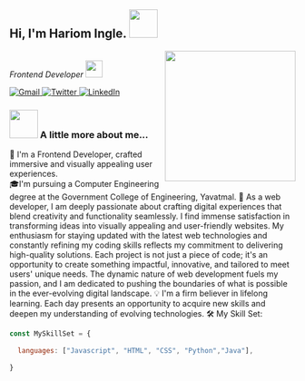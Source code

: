 <h2> Hi, I'm Hariom Ingle. 
  <img src="https://media.giphy.com/media/mGcNjsfWAjY5AEZNw6/giphy.gif" width="50">
</h2>
<img align='right' src="https://media.giphy.com/media/ieyl9zmCjO4b4t6qoY/giphy.gif" width="230">
<p>
  <em>
 
  </br>
    Frontend Developer
    <img src="https://media.giphy.com/media/WUlplcMpOCEmTGBtBW/giphy.gif" width="30"> 
  </em>
</p>
<p>
  <a href="https://hariomingle2003@gmail.com">
    <img alt="Gmail" src="https://img.shields.io/badge/Gmail-D14836?style=for-the-badge&logo=gmail&logoColor=white" />
  </a>
  <a href="[https://twitter.com/](https://twitter.com/HariomIngle025)">
    <img alt="Twitter" src="https://img.shields.io/badge/Twitter-1DA1F2?style=for-the-badge&logo=twitter&logoColor=white" />
  </a> 
    <a href="[https://www.linkedin.com/in/fateme-ghalandari/](https://www.linkedin.com/in/hariom-ingle/)" target="_blank">
    <img alt="LinkedIn" src="https://img.shields.io/badge/linkedin-%230077B5.svg?&style=for-the-badge&logo=linkedin&logoColor=white" />
  </a>
<!--   <a href="https://stackoverflow.com/users/12572405/fateme-ghalandari" target="_blank">
    <img alt="Stackoverflow" src="https://img.shields.io/badge/Stack_Overflow-FE7A16?style=for-the-badge&logo=stack-overflow&logoColor=white" />
  </a>  -->

  
</p>

### <img src="https://media.giphy.com/media/VgCDAzcKvsR6OM0uWg/giphy.gif" width="50"> A little more about me...  
🔭 I'm a Frontend Developer, crafted immersive and visually appealing user experiences.  
🎓I'm pursuing a Computer Engineering degree at the Government College of Engineering, Yavatmal.
🎨 As a web developer, I am deeply passionate about crafting digital experiences that blend creativity and functionality seamlessly. I find immense satisfaction in transforming ideas into visually appealing and user-friendly websites. My enthusiasm for staying updated with the latest web technologies and constantly refining my coding skills reflects my commitment to delivering high-quality solutions. Each project is not just a piece of code; it's an opportunity to create something impactful, innovative, and tailored to meet users' unique needs. The dynamic nature of web development fuels my passion, and I am dedicated to pushing the boundaries of what is possible in the ever-evolving digital landscape. 
 💡 I'm a firm believer in lifelong learning. Each day presents an opportunity to acquire new skills and deepen my understanding of evolving technologies.
🛠️ My Skill Set:  
```javascript
const MySkillSet = {
  
  languages: ["Javascript", "HTML", "CSS", "Python","Java"],
 
}
 
